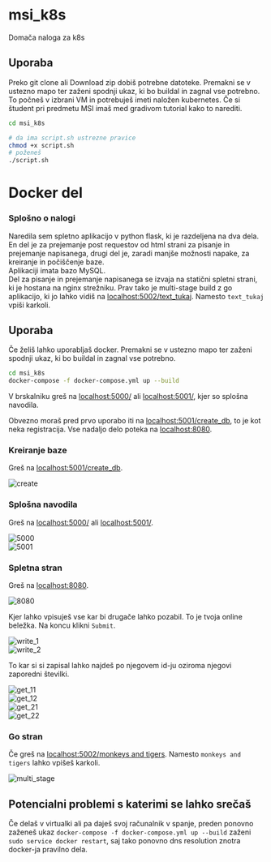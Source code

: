 # msi_k8s
Domača naloga za k8s

## Uporaba
Preko git clone ali Download zip dobiš potrebne datoteke. Premakni se v ustezno mapo ter zaženi spodnji ukaz, ki bo buildal in zagnal vse potrebno.
To počneš v izbrani VM in potrebuješ imeti naložen kubernetes. Če si študent pri predmetu MSI imaš med gradivom tutorial kako to narediti.

```bash
cd msi_k8s

# da ima script.sh ustrezne pravice
chmod +x script.sh 
# poženeš
./script.sh
```




# Docker del
### Splošno o nalogi

Naredila sem spletno aplikacijo v python flask, ki je razdeljena na dva dela. En del je za prejemanje post requestov od html strani za pisanje in prejemanje napisanega, drugi del je, zaradi manjše možnosti napake, za kreiranje in počiščenje baze.  
Aplikaciji imata bazo MySQL.  
Del za pisanje in prejemanje napisanega se izvaja na statični spletni strani, ki je hostana na nginx strežniku. 
Prav tako je multi-stage build z go aplikacijo, ki jo lahko vidiš na [localhost:5002/text_tukaj](http://localhost:5002/text_tukaj). Namesto `text_tukaj` vpiši karkoli. 

## Uporaba
Če želiš lahko uporabljaš docker. Premakni se v ustezno mapo ter zaženi spodnji ukaz, ki bo buildal in zagnal vse potrebno.

```bash
cd msi_k8s
docker-compose -f docker-compose.yml up --build
```
V brskalniku greš na [localhost:5000/](http://localhost:5000/) ali [localhost:5001/](http://localhost:5001/), kjer so splošna navodila.

Obvezno moraš pred prvo uporabo iti na [localhost:5001/create_db](http://localhost:5001/create_db), to je kot neka registracija. Vse nadaljo delo poteka na [localhost:8080](http://localhost:8080).

### Kreiranje baze
Greš na [localhost:5001/create_db](http://localhost:5001/create_db).  

![create](images/localhost5001_createdb.png) 

### Splošna navodila
Greš na [localhost:5000/](http://localhost:5000/) ali [localhost:5001/](http://localhost:5001/).    

![5000](images/localhost5000.png)  
![5001](images/localhost5001.png) 

### Spletna stran
Greš na [localhost:8080](http://localhost:8080).  

![8080](images/8080.png)  

Kjer lahko vpisuješ vse kar bi drugače lahko pozabil. To je tvoja online beležka. Na koncu klikni `Submit`.  

![write_1](images/write_before.png)  
![write_2](images/write_after.png)  

To kar si si zapisal lahko najdeš po njegovem id-ju oziroma njegovi zaporedni številki. 

![get_11](images/get_before.png)  
![get_12](images/get_before_2.png)  
![get_21](images/get_after.png)  
![get_22](images/get_after2.png)  

### Go stran
Če greš na [localhost:5002/monkeys and tigers](http://localhost:5002/monkeys_and_tigers). Namesto `monkeys and tigers` lahko vpišeš karkoli. 

![multi_stage](images/multi_stage.png)  


## Potencialni problemi s katerimi se lahko srečaš
Če delaš v virtualki ali pa daješ svoj računalnik v spanje, preden ponovno zaženeš ukaz `docker-compose -f docker-compose.yml up --build` zaženi `sudo service docker restart`, saj tako ponovno dns resolution znotra docker-ja pravilno dela. 
